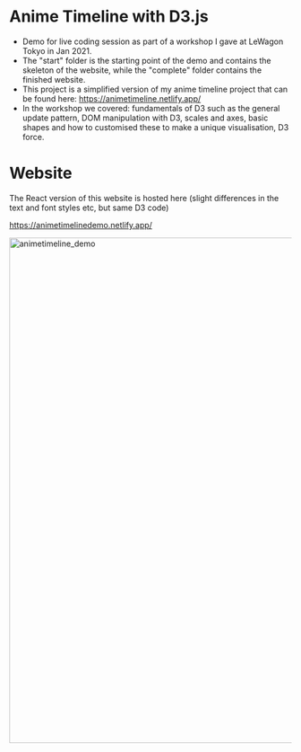 # Anime Timeline with D3.js 
- Demo for live coding session as part of a workshop I gave at LeWagon Tokyo in Jan 2021. 
- The "start" folder is the starting point of the demo and contains the skeleton of the website, while the "complete" folder contains the finished website. 
- This project is a simplified version of my anime timeline project that can be found here: https://animetimeline.netlify.app/ 
- In the workshop we covered: fundamentals of D3 such as the general update pattern, DOM manipulation with D3, scales and axes, basic shapes and how to customised these to make a unique visualisation, D3 force. 

# Website 
The React version of this website is hosted here (slight differences in the text and font styles etc, but same D3 code)

https://animetimelinedemo.netlify.app/

<a data-flickr-embed="true" href="https://www.flickr.com/photos/192110190@N06/51014176873/in/dateposted-public/" title="animetimeline_demo"><img src="https://live.staticflickr.com/65535/51014176873_5ed462526b_b.jpg" width="900" alt="animetimeline_demo"></a>